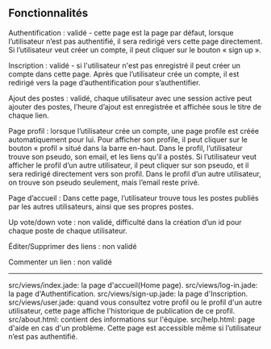 Fonctionnalités
----------------


Authentification : validé - cette page est la page par défaut, lorsque l’utilisateur n’est pas authentifié, il sera redirigé vers cette page directement.
Si l’utilisateur veut créer un compte, il peut cliquer sur le bouton « sign up ».

Inscription : validé - si l'utilisateur n'est pas enregistré il peut créer un compte dans cette page.
Après que l’utilisateur crée un compte, il est redirigé vers la page d’authentification pour s’authentifier.

Ajout des postes : validé, chaque utilisateur avec une session active peut ajouter des postes, l’heure d’ajout est enregistrée et affichée sous le titre de chaque lien.

Page profil : lorsque l’utilisateur crée un compte, une page profile est créée automatiquement pour lui. Pour afficher son profile, il peut cliquer sur le bouton « profil » situé dans la barre en-haut. 
Dans le profil, l’utilisateur trouve son pseudo, son email, et les liens qu’il a postés.
Si l’utilisateur veut afficher le profil d’un autre utilisateur, il peut cliquer sur son pseudo, et il sera redirigé directement vers son profil. 
Dans le profil d’un autre utilisateur, on trouve son pseudo seulement, mais l’email reste privé.

Page d’accueil : Dans cette page, l’utilisateur trouve tous les postes publiés par les autres utilisateurs, ainsi que ses propres postes.

Up vote/down vote : non validé, difficulté dans la création d’un id pour chaque poste de chaque utilisateur.

Éditer/Supprimer des liens : non validé 

Commenter un lien : non validé
 

------------------
src/views/index.jade: la page d'accueil(Home page).
src/views/log-in.jade: la page d'Authentification.
src/views/sign-up.jade: la page d'Inscription.
src/views/user.jade: quand vous consultez votre profil ou le profil d'un autre utilisateur, cette page affiche l'historique de publication de ce profil. 
src/about.html: contient des informations sur l'équipe.
src/help.html: page d'aide en cas d'un problème. Cette page est accessible même si l’utilisateur n’est pas authentifié.
